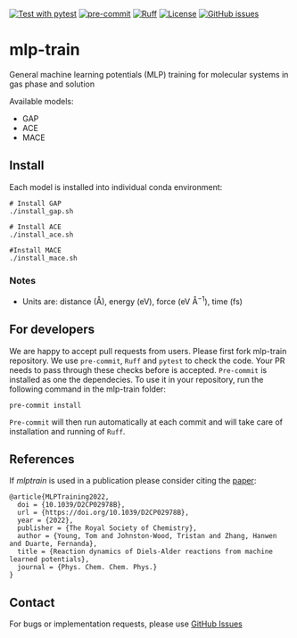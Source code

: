 [![Test with pytest](https://github.com/duartegroup/mlp-train/actions/workflows/pytest.yml/badge.svg?event=push)](https://github.com/duartegroup/mlp-train/actions/workflows/pytest.yml)
[![pre-commit](https://img.shields.io/badge/pre--commit-enabled-brightgreen?logo=pre-commit)](https://github.com/pre-commit/pre-commit)
[![Ruff](https://img.shields.io/endpoint?url=https://raw.githubusercontent.com/astral-sh/ruff/main/assets/badge/v2.json)](https://github.com/astral-sh/ruff)
[![License](https://img.shields.io/badge/License-MIT%202.0-blue.svg)](https://opensource.org/licenses/mit)
[![GitHub issues](https://img.shields.io/github/issues/duartegroup/mlp-train.svg)](https://github.com/duartegroup/mlp-train/issues)

# mlp-train
General machine learning potentials (MLP) training for molecular systems in gas phase and solution

Available models:
- GAP
- ACE
- MACE


## Install

Each model is installed into individual conda environment:

```
# Install GAP
./install_gap.sh

# Install ACE
./install_ace.sh

#Install MACE
./install_mace.sh 
```

### Notes

- Units are: distance (Å), energy (eV), force (eV Å$`^{-1}`$), time (fs)

## For developers

We are happy to accept pull requests from users. Please first fork mlp-train repository. We use `pre-commit`, `Ruff` and `pytest` to check the code. Your PR needs to pass through these checks before is accepted. `Pre-commit` is installed as one the dependecies. To use it in your repository, run the following command in the mlp-train folder:

```
pre-commit install 
```

`Pre-commit` will then run automatically at each commit and will take care of installation and running of `Ruff`.

## References

If _mlptrain_ is used in a publication please consider citing the [paper](https://doi.org/10.1039/D2CP02978B):

```
@article{MLPTraining2022,
  doi = {10.1039/D2CP02978B},
  url = {https://doi.org/10.1039/D2CP02978B},
  year = {2022},
  publisher = {The Royal Society of Chemistry},
  author = {Young, Tom and Johnston-Wood, Tristan and Zhang, Hanwen and Duarte, Fernanda},
  title = {Reaction dynamics of Diels-Alder reactions from machine learned potentials},
  journal = {Phys. Chem. Chem. Phys.}
}
```

## Contact

For bugs or implementation requests, please use [GitHub Issues](https://github.com/duartegroup/mlp-train/issues)

